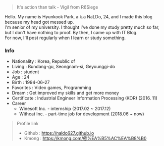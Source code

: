 > It's action than talk - Vigil from R6Siege

Hello. My name is Hyunkook Park, a.k.a NaLDo, 24, and I made this blog because my head got messed up.<br>
I'm senior of my university. I thought I've done my study pretty much so far, but I don't have nothing to proof. By then, I came up with IT Blog.<br>
For now, I'll post regularly when I learn or study something.

### Info
- Nationality : Korea, Republic of 
- Living : Bundang-gu, Seongnam-si, Geyounggi-do
- Job : student
- Age : 24
- Birth : 1994-06-27
- Favorites : Video games, Programming
- Dream : Get improved my skills and get more money
- Certificate : Industrial Engineer Information Processing (KOR) (2016. 11)
- Career
  - Winesoft Inc. - internship (2017.02 ~ 2017.12)
  - Withcat Inc. - part-time job for development (2018.06 ~ now)


> Profile link
> - Github : <https://naldo627.github.io>
> - Kmong : <https://kmong.com/@%EA%B5%AC%EA%B8%B0>
